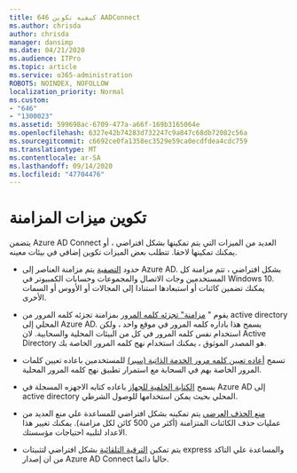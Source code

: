 ```yaml
---
title: 646 كيفيه تكوين AADConnect
ms.author: chrisda
author: chrisda
manager: dansimp
ms.date: 04/21/2020
ms.audience: ITPro
ms.topic: article
ms.service: o365-administration
ROBOTS: NOINDEX, NOFOLLOW
localization_priority: Normal
ms.custom:
- "646"
- "1300023"
ms.assetid: 599698ac-6709-477a-a66f-169b3165064e
ms.openlocfilehash: 6327e42b74283d732247c9a847c68db72082c56a
ms.sourcegitcommit: c6692ce0fa1358ec3529e59ca0ecdfdea4cdc759
ms.translationtype: MT
ms.contentlocale: ar-SA
ms.lasthandoff: 09/14/2020
ms.locfileid: "47704476"
---
```

# <a name="configure-sync-features"></a>تكوين ميزات المزامنة

يتضمن Azure AD Connect العديد من الميزات التي يتم تمكينها بشكل افتراضي ، أو يمكنك تمكينها لاحقا. تتطلب بعض الميزات تكوين إضافي في بيئات معينه.

- حدود [التصفية](https://docs.microsoft.com/azure/active-directory/connect/active-directory-aadconnectsync-configure-filtering) يتم مزامنة العناصر إلى Azure AD. بشكل افتراضي ، تتم مزامنة كل المستخدمين وجات الاتصال والمجموعات وحسابات الكمبيوتر في Windows 10. يمكنك تضمين كائنات أو استبعادها استنادا إلى المجالات أو الأووس أو السمات الأخرى.

- يقوم " [مزامنة" تجزئه كلمه المرور](https://docs.microsoft.com/azure/active-directory/connect/active-directory-aadconnectsync-implement-password-hash-synchronization) بمزامنة تجزئه كلمه المرور من active directory المحلي إلى Azure AD. يسمح هذا باداره كلمه المرور في موقع واحد ، ولكن استخدام نفس كلمه المرور في كل من البيئات المحلية والسحابية. لان Active Directory هو المصدر الموثوق ، يمكنك استخدام نهج كلمه المرور الخاصة بك.

- تسمح [أعاده تعيين كلمه مرور الخدمة الذاتية (سبر)](https://docs.microsoft.com/azure/active-directory/authentication/quickstart-sspr) للمستخدمين باعاده تعيين كلمات المرور الخاصة بهم في السحابة مع استمرار تطبيق نهج كلمه المرور المحلية.

- يسمح [الكتابة الخلفية للجهاز](https://docs.microsoft.com/azure/active-directory/connect/active-directory-aadconnect-feature-device-writeback) باعاده كتابه الاجهزه المسجلة في Azure AD إلى active directory المحلي بحيث يمكن استخدامها للوصول الشرطي.

- [منع الحذف العرضي](https://docs.microsoft.com/azure/active-directory/connect/active-directory-aadconnectsync-feature-prevent-accidental-deletes) يتم تمكينه بشكل افتراضي للمساعدة علي منع العديد من عمليات حذف الكائنات المتزامنة (أكثر من 500 كائن لكل مزامنة). يمكنك تغيير هذا الاعداد لتلبيه احتياجات مؤسستك.

- يتم تمكين [الترقية التلقائية](https://docs.microsoft.com/azure/active-directory/connect/active-directory-aadconnect-feature-automatic-upgrade) بشكل افتراضي لتثبيتات express والمساعدة علي التاكد من ان إصدار Azure AD Connect حاليا دائما.
